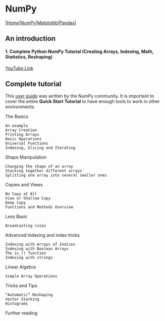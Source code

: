 # NumPy

|[Home](/index.md)|[NumPy](/NumPy.md)|[Matplotlib](/Matplotlib.md)|[Pandas](/Pandas.md)|

## An introduction

#### 1. Complete Python NumPy Tutorial (Creating Arrays, Indexing, Math, Statistics, Reshaping)
[YouTube Link](https://www.youtube.com/watch?v=GB9ByFAIAH4&t=64s)

## Complete tutorial

This [user guide](https://numpy.org/) was written by the NumPy community. It is important to cover the entire **Quick Start Tutorial** to have enough tools to work in other environments:

The Basics

    An example
    Array Creation
    Printing Arrays
    Basic Operations
    Universal Functions
    Indexing, Slicing and Iterating

Shape Manipulation

    Changing the shape of an array
    Stacking together different arrays
    Splitting one array into several smaller ones

Copies and Views

    No Copy at All
    View or Shallow Copy
    Deep Copy
    Functions and Methods Overview

Less Basic

    Broadcasting rules

Advanced indexing and index tricks

    Indexing with Arrays of Indices
    Indexing with Boolean Arrays
    The ix_() function
    Indexing with strings

Linear Algebra

    Simple Array Operations

Tricks and Tips

    “Automatic” Reshaping
    Vector Stacking
    Histograms

Further reading

